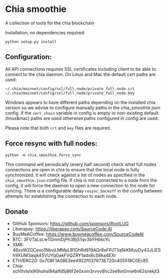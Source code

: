 Chia smoothie
=============

A collection of tools for the chia blockchain


Installation, no dependencies required:

    python setup.py install


Configuration:
--------------

All API connections requires SSL certificates including client to be able to connect to the chia daemon. On Linux and Mac the default cert paths are used:

```
~/.chia/mainnet/config/ssl/full_node/private_full_node.crt
~/.chia/mainnet/config/ssl/full_node/private_full_node.key
```

Windows appears to have different paths depending on the installed chia version so we advise to configure manually paths in the chia_smoothie.json config. If the `cert_chain` variable in config is empty or non-existing default (linux&mac) paths are used otherwise paths configured in config are used.

Please note that both `crt` and `key` files are required.


Force resync with full nodes:
-----------------------------

    python -m chia_smoothie.force_sync


This command will periodically (every half second) check what full nodes connections are open in chia to ensure that the local node is fully synchronized. It will check against a list of nodes as specified in the `chia_smoothie.json` config file. If chia is not connected to a node from the config, it will force the daemon to open a new connection to the node for syncing. There is a configurable delay `resync_backoff` in the config between attempts for establishing the connection to each node.



Donate
------

- GitHub Sponsors: https://github.com/sponsors/RootLUG
- Liberapay: https://liberapay.com/SourceCode.AI
- BuyMeACoffee: https://www.buymeacoffee.com/SourceCodeAI
- BTC: 3FVTaLsLwTDinmDjPh3BjS1qv3bYHbkcYc
- XMR: 46xvWZGCexo1NbvjLMMpLB1GhRd819AQr8eFPJT1q6kKMuuDy43JLiESh9XUM3asjk4SVUYqGakFVQZRY1adx8cS6ka4EXr
- ETH/ERC20: 0x708F1A08E3ee4922f037673E720c405518C0Ec85
- Chia: xch1tvtslx90huhsl84atfd5j86f2e0xxm3rvvv8hc2se9xt0mw6n62snekjt3
